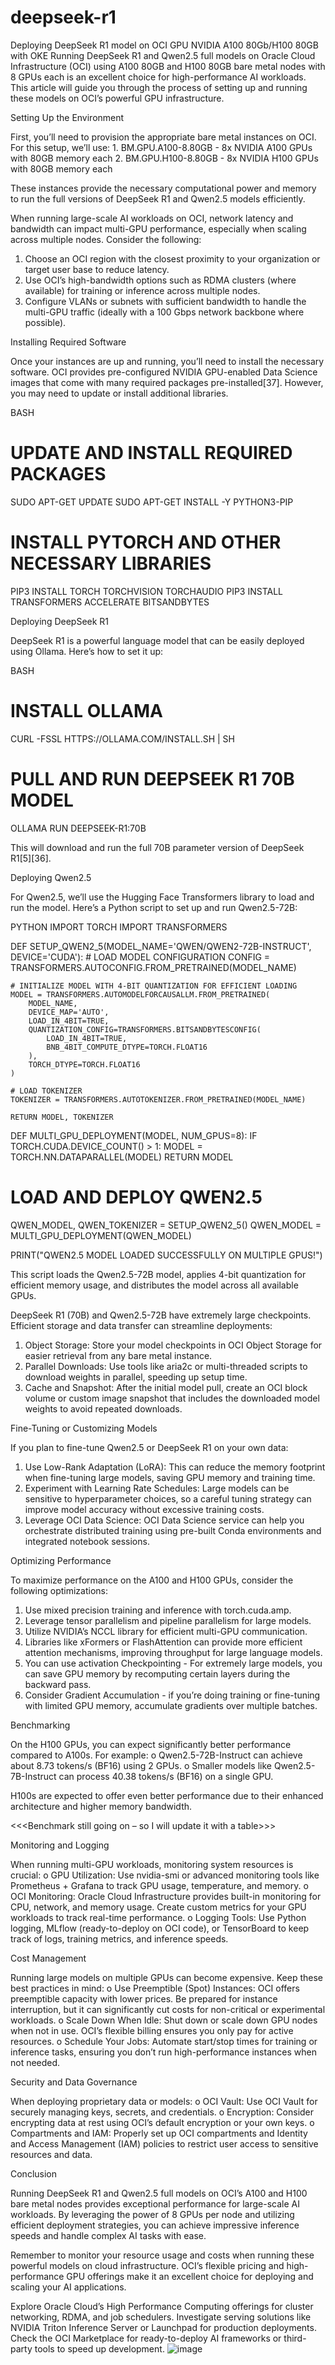 # deepseek-r1
Deploying DeepSeek R1 model on OCI GPU NVIDIA A100 80Gb/H100 80GB with OKE
Running DeepSeek R1 and Qwen2.5 full models on Oracle Cloud Infrastructure (OCI) using A100 80GB and H100 80GB bare metal nodes with 8 GPUs each is an excellent choice for high-performance AI workloads. This article will guide you through the process of setting up and running these models on OCI’s powerful GPU infrastructure.

Setting Up the Environment

First, you’ll need to provision the appropriate bare metal instances on OCI. For this setup, we’ll use:
	1.	BM.GPU.A100-8.80GB - 8x NVIDIA A100 GPUs with 80GB memory each
	2.	BM.GPU.H100-8.80GB - 8x NVIDIA H100 GPUs with 80GB memory each

These instances provide the necessary computational power and memory to run the full versions of DeepSeek R1 and Qwen2.5 models efficiently.

When running large-scale AI workloads on OCI, network latency and bandwidth can impact multi-GPU performance, especially when scaling across multiple nodes. Consider the following:
1.	Choose an OCI region with the closest proximity to your organization or target user base to reduce latency.
2.	Use OCI’s high-bandwidth options such as RDMA clusters (where available) for training or inference across multiple nodes.
3.	Configure VLANs or subnets with sufficient bandwidth to handle the multi-GPU traffic (ideally with a 100 Gbps network backbone where possible).


Installing Required Software

Once your instances are up and running, you’ll need to install the necessary software. OCI provides pre-configured NVIDIA GPU-enabled Data Science images that come with many required packages pre-installed[37]. However, you may need to update or install additional libraries.

BASH
# UPDATE AND INSTALL REQUIRED PACKAGES
SUDO APT-GET UPDATE
SUDO APT-GET INSTALL -Y PYTHON3-PIP

# INSTALL PYTORCH AND OTHER NECESSARY LIBRARIES
PIP3 INSTALL TORCH TORCHVISION TORCHAUDIO
PIP3 INSTALL TRANSFORMERS ACCELERATE BITSANDBYTES

Deploying DeepSeek R1

DeepSeek R1 is a powerful language model that can be easily deployed using Ollama. Here’s how to set it up:

BASH
# INSTALL OLLAMA
CURL -FSSL HTTPS://OLLAMA.COM/INSTALL.SH | SH

# PULL AND RUN DEEPSEEK R1 70B MODEL
OLLAMA RUN DEEPSEEK-R1:70B

This will download and run the full 70B parameter version of DeepSeek R1[5][36].

Deploying Qwen2.5

For Qwen2.5, we’ll use the Hugging Face Transformers library to load and run the model. Here’s a Python script to set up and run Qwen2.5-72B:

PYTHON
IMPORT TORCH
IMPORT TRANSFORMERS

DEF SETUP_QWEN2_5(MODEL_NAME='QWEN/QWEN2-72B-INSTRUCT', DEVICE='CUDA'):
    # LOAD MODEL CONFIGURATION
    CONFIG = TRANSFORMERS.AUTOCONFIG.FROM_PRETRAINED(MODEL_NAME)
    
    # INITIALIZE MODEL WITH 4-BIT QUANTIZATION FOR EFFICIENT LOADING
    MODEL = TRANSFORMERS.AUTOMODELFORCAUSALLM.FROM_PRETRAINED(
        MODEL_NAME, 
        DEVICE_MAP='AUTO',
        LOAD_IN_4BIT=TRUE,
        QUANTIZATION_CONFIG=TRANSFORMERS.BITSANDBYTESCONFIG(
            LOAD_IN_4BIT=TRUE,
            BNB_4BIT_COMPUTE_DTYPE=TORCH.FLOAT16
        ),
        TORCH_DTYPE=TORCH.FLOAT16
    )
    
    # LOAD TOKENIZER
    TOKENIZER = TRANSFORMERS.AUTOTOKENIZER.FROM_PRETRAINED(MODEL_NAME)
    
    RETURN MODEL, TOKENIZER

DEF MULTI_GPU_DEPLOYMENT(MODEL, NUM_GPUS=8):
    IF TORCH.CUDA.DEVICE_COUNT() > 1:
        MODEL = TORCH.NN.DATAPARALLEL(MODEL)
    RETURN MODEL

# LOAD AND DEPLOY QWEN2.5
QWEN_MODEL, QWEN_TOKENIZER = SETUP_QWEN2_5()
QWEN_MODEL = MULTI_GPU_DEPLOYMENT(QWEN_MODEL)

PRINT("QWEN2.5 MODEL LOADED SUCCESSFULLY ON MULTIPLE GPUS!")

This script loads the Qwen2.5-72B model, applies 4-bit quantization for efficient memory usage, and distributes the model across all available GPUs.

DeepSeek R1 (70B) and Qwen2.5-72B have extremely large checkpoints. Efficient storage and data transfer can streamline deployments:
1.	Object Storage: Store your model checkpoints in OCI Object Storage for easier retrieval from any bare metal instance.
2.	Parallel Downloads: Use tools like aria2c or multi-threaded scripts to download weights in parallel, speeding up setup time.
3.	Cache and Snapshot: After the initial model pull, create an OCI block volume or custom image snapshot that includes the downloaded model weights to avoid repeated downloads.


Fine-Tuning or Customizing Models

If you plan to fine-tune Qwen2.5 or DeepSeek R1 on your own data:
1.	Use Low-Rank Adaptation (LoRA): This can reduce the memory footprint when fine-tuning large models, saving GPU memory and training time.
2.	Experiment with Learning Rate Schedules: Large models can be sensitive to hyperparameter choices, so a careful tuning strategy can improve model accuracy without excessive training costs.
3.	Leverage OCI Data Science: OCI Data Science service can help you orchestrate distributed training using pre-built Conda environments and integrated notebook sessions.

Optimizing Performance

To maximize performance on the A100 and H100 GPUs, consider the following optimizations:
1.	Use mixed precision training and inference with torch.cuda.amp.
2.	Leverage tensor parallelism and pipeline parallelism for large models.
3.	Utilize NVIDIA’s NCCL library for efficient multi-GPU communication.
4.	Libraries like xFormers or FlashAttention can provide more efficient attention mechanisms, improving throughput for large language models.
5.	You can use activation Checkpointing - For extremely large models, you can save GPU memory by recomputing certain layers during the backward pass.
6.	Consider Gradient Accumulation - if you’re doing training or fine-tuning with limited GPU memory, accumulate gradients over multiple batches.



Benchmarking

On the H100 GPUs, you can expect significantly better performance compared to A100s. For example:
o	Qwen2.5-72B-Instruct can achieve about 8.73 tokens/s (BF16) using 2 GPUs.
o	Smaller models like Qwen2.5-7B-Instruct can process 40.38 tokens/s (BF16) on a single GPU.

H100s are expected to offer even better performance due to their enhanced architecture and higher memory bandwidth.

<<<Benchmark still going on – so I will update it with a table>>>

Monitoring and Logging

When running multi-GPU workloads, monitoring system resources is crucial:
o	GPU Utilization: Use nvidia-smi or advanced monitoring tools like Prometheus + Grafana to track GPU usage, temperature, and memory.
o	OCI Monitoring: Oracle Cloud Infrastructure provides built-in monitoring for CPU, network, and memory usage. Create custom metrics for your GPU workloads to track real-time performance.
o	Logging Tools: Use Python logging, MLflow (ready-to-deploy on OCI code), or TensorBoard to keep track of logs, training metrics, and inference speeds.

Cost Management

Running large models on multiple GPUs can become expensive. Keep these best practices in mind:
o	Use Preemptible (Spot) Instances: OCI offers preemptible capacity with lower prices. Be prepared for instance interruption, but it can significantly cut costs for non-critical or experimental workloads.
o	Scale Down When Idle: Shut down or scale down GPU nodes when not in use. OCI’s flexible billing ensures you only pay for active resources.
o	Schedule Your Jobs: Automate start/stop times for training or inference tasks, ensuring you don’t run high-performance instances when not needed.

Security and Data Governance

When deploying proprietary data or models:
o	OCI Vault: Use OCI Vault for securely managing keys, secrets, and credentials.
o	Encryption: Consider encrypting data at rest using OCI’s default encryption or your own keys.
o	Compartments and IAM: Properly set up OCI compartments and Identity and Access Management (IAM) policies to restrict user access to sensitive resources and data.



Conclusion

Running DeepSeek R1 and Qwen2.5 full models on OCI’s A100 and H100 bare metal nodes provides exceptional performance for large-scale AI workloads. By leveraging the power of 8 GPUs per node and utilizing efficient deployment strategies, you can achieve impressive inference speeds and handle complex AI tasks with ease.

Remember to monitor your resource usage and costs when running these powerful models on cloud infrastructure. OCI’s flexible pricing and high-performance GPU offerings make it an excellent choice for deploying and scaling your AI applications.

Explore Oracle Cloud’s High Performance Computing offerings for cluster networking, RDMA, and job schedulers. Investigate serving solutions like NVIDIA Triton Inference Server or Launchpad for production deployments. Check the OCI Marketplace for ready-to-deploy AI frameworks or third-party tools to speed up development.
![image](https://github.com/user-attachments/assets/7fe2af2f-3c90-4d34-b272-6a3809be8d40)
